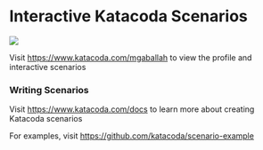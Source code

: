 # Interactive Katacoda Scenarios

[![](http://shields.katacoda.com/katacoda/mgaballah/count.svg)](https://www.katacoda.com/mgaballah "Get your profile on Katacoda.com")

Visit https://www.katacoda.com/mgaballah to view the profile and interactive scenarios

### Writing Scenarios
Visit https://www.katacoda.com/docs to learn more about creating Katacoda scenarios

For examples, visit https://github.com/katacoda/scenario-example
